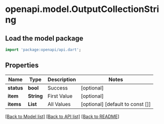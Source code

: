 # openapi.model.OutputCollectionString

## Load the model package
```dart
import 'package:openapi/api.dart';
```

## Properties
Name | Type | Description | Notes
------------ | ------------- | ------------- | -------------
**status** | **bool** | Success | [optional] 
**item** | **String** | First Value | [optional] 
**items** | **List<String>** | All Values | [optional] [default to const []]

[[Back to Model list]](../README.md#documentation-for-models) [[Back to API list]](../README.md#documentation-for-api-endpoints) [[Back to README]](../README.md)


